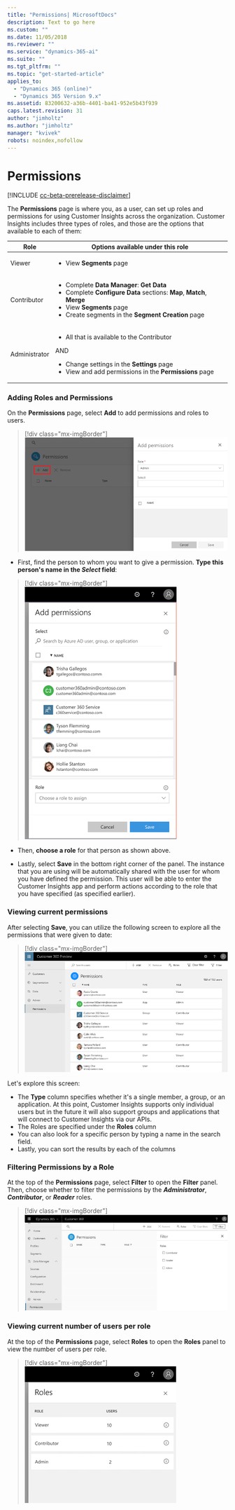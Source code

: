 ```yaml
---
title: "Permissions| MicrosoftDocs"
description: Text to go here
ms.custom: ""
ms.date: 11/05/2018
ms.reviewer: ""
ms.service: "dynamics-365-ai"
ms.suite: ""
ms.tgt_pltfrm: ""
ms.topic: "get-started-article"
applies_to: 
  - "Dynamics 365 (online)"
  - "Dynamics 365 Version 9.x"
ms.assetid: 83200632-a36b-4401-ba41-952e5b43f939
caps.latest.revision: 31
author: "jimholtz"
ms.author: "jimholtz"
manager: "kvivek"
robots: noindex,nofollow
---
```

# Permissions

[!INCLUDE [cc-beta-prerelease-disclaimer](../includes/cc-beta-prerelease-disclaimer.md)]

The **Permissions** page is where you, as a user, can set up roles and permissions for using Customer Insights across the organization. Customer Insights includes three types of roles, and those are the options that available to each of them:

|Role  |Options available under this role  |
|---------|---------|
|Viewer     | <ul><li>View **Segments** page </li></ul>       |
|Contributor     | <ul><li>Complete **Data Manager**: **Get Data** </li><li>Complete **Configure Data** sections: **Map**, **Match**, **Merge** </li><li>View **Segments** page </li><li>Create segments in the **Segment Creation** page  </li></ul> |
|Administrator     | <ul><li>All that is available to the Contributor</li></ul>AND<ul><li>Change settings in the **Settings** page</li><li>View and add permissions in the **Permissions** page   </li></ul>     |
 
### Adding Roles and Permissions
On the **Permissions** page, select **Add** to add permissions and roles to users.

> [!div class="mx-imgBorder"] 
> ![](media/add-permissions.png "Add permissions")
 
- First, find the person to whom you want to give a permission. **Type this person's name in the *Select* field**:

> [!div class="mx-imgBorder"] 
> ![](media/permissions-roles.png "Enter a name")

- Then, **choose a role** for that person as shown above.

- Lastly, select **Save** in the bottom right corner of the panel. The instance that you are using will be automatically shared with the user for whom you have defined the permission. This user will be able to enter the Customer Insights app and perform actions according to the role that you have specified (as specified earlier).
 
### Viewing current permissions
After selecting **Save**, you can utilize the following screen to explore all the permissions that were given to date:

> [!div class="mx-imgBorder"] 
> ![](media/permissions.png "Permissions")

Let's explore this screen:

- The **Type** column specifies whether it's a single member, a group, or an application. At this point, Customer Insights supports only individual users but in the future it will also support groups and applications that will connect to Customer Insights via our APIs.
- The Roles are specified under the **Roles** column
- You can also look for a specific person by typing a name in the search field.
- Lastly, you can sort the results by each of the columns   

### Filtering Permissions by a Role
At the top of the **Permissions** page, select **Filter** to open the **Filter** panel. Then, choose whether to filter the permissions by the ***Administrator***, ***Contributor***, or ***Reader*** roles.

> [!div class="mx-imgBorder"] 
> ![](media/permissions-filter.png "Permissions filter")

### Viewing current number of users per role
At the top of the **Permissions** page, select **Roles** to open the **Roles** panel to view the number of users per role.

> [!div class="mx-imgBorder"] 
> ![](media/permissions-roles2.png "Roles")

